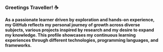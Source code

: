 ### Greetings Traveller! ☕
<p><b>As a passionate learner driven by exploration and hands-on experience, my GitHub reflects my personal journey of growth across diverse subjects, various projects inspired by research and my desire to expand my knowledge. This profile showcases my continuous learning experiences through different technologies, programming languages, and frameworks.</b></p>
